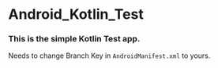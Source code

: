 Android_Kotlin_Test
====

### This is the simple Kotlin Test app.     
Needs to change Branch Key in  `AndroidManifest.xml`  to yours.
